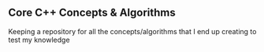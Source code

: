 ## Core C++ Concepts & Algorithms

Keeping a repository for all the concepts/algorithms that I end up creating to test my knowledge

